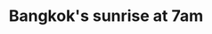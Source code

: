---
title: Bangkok's sunrise at 7am
category: blog
lat: 13.70649
lng: 100.59273
image: https://s3-us-west-2.amazonaws.com/travels2013/2014-01-06 16:08:42 PST.jpg
observation: 20140106160842PST
---